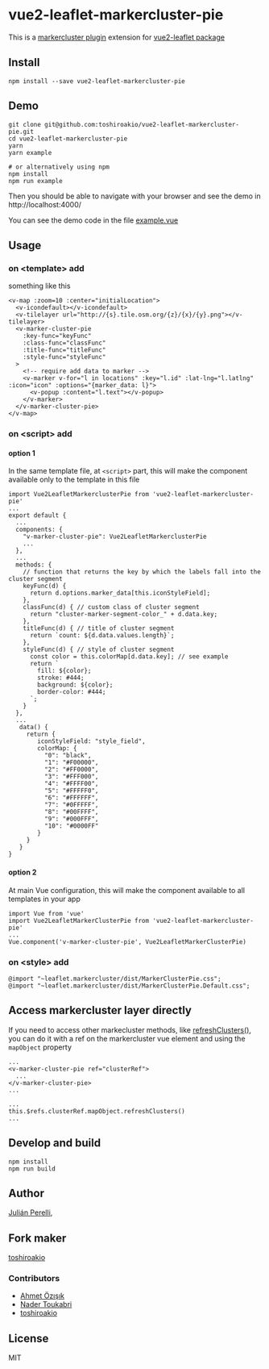 # vue2-leaflet-markercluster-pie

This is a [markercluster plugin](https://github.com/Leaflet/Leaflet.markercluster) extension for [vue2-leaflet package](https://github.com/KoRiGaN/Vue2Leaflet)

## Install

    npm install --save vue2-leaflet-markercluster-pie

## Demo

    git clone git@github.com:toshiroakio/vue2-leaflet-markercluster-pie.git
    cd vue2-leaflet-markercluster-pie
    yarn
    yarn example

    # or alternatively using npm
    npm install
    npm run example

Then you should be able to navigate with your browser and see the demo in http://localhost:4000/

You can see the demo code in the file [example.vue](example.vue)

## Usage

### on &lt;template&gt; add

something like this

    <v-map :zoom=10 :center="initialLocation">
      <v-icondefault></v-icondefault>
      <v-tilelayer url="http://{s}.tile.osm.org/{z}/{x}/{y}.png"></v-tilelayer>
      <v-marker-cluster-pie
        :key-func="keyFunc"
        :class-func="classFunc"
        :title-func="titleFunc"
        :style-func="styleFunc"
      >
        <!-- require add data to marker -->
        <v-marker v-for="l in locations" :key="l.id" :lat-lng="l.latlng" :icon="icon" :options="{marker_data: l}">
          <v-popup :content="l.text"></v-popup>
        </v-marker>
      </v-marker-cluster-pie>
    </v-map>

### on &lt;script&gt; add

#### option 1

In the same template file, at `<script>` part, this will make the component available only to the template in this file

    import Vue2LeafletMarkerclusterPie from 'vue2-leaflet-markercluster-pie'
    ...
    export default {
      ...
      components: {
        "v-marker-cluster-pie": Vue2LeafletMarkerclusterPie
        ...
      },
      ...
      methods: {
        // function that returns the key by which the labels fall into the cluster segment
        keyFunc(d) {
          return d.options.marker_data[this.iconStyleField];
        },
        classFunc(d) { // custom class of cluster segment
          return "cluster-marker-segment-color_" + d.data.key;
        },
        titleFunc(d) { // title of cluster segment
          return `count: ${d.data.values.length}`;
        },
        styleFunc(d) { // style of cluster segment
          const color = this.colorMap[d.data.key]; // see example
          return `
            fill: ${color};
            stroke: #444;
            background: ${color};
            border-color: #444;
          `;
        }
      },
      ...
       data() {
         return {
            iconStyleField: "style_field",
            colorMap: {
              "0": "black",
              "1": "#F00000",
              "2": "#FF0000",
              "3": "#FFF000",
              "4": "#FFFF00",
              "5": "#FFFFF0",
              "6": "#FFFFFF",
              "7": "#0FFFFF",
              "8": "#00FFFF",
              "9": "#000FFF",
              "10": "#0000FF"
            }
         }
       }
    }

#### option 2

At main Vue configuration, this will make the component available to all templates in your app

    import Vue from 'vue'
    import Vue2LeafletMarkerClusterPie from 'vue2-leaflet-markercluster-pie'
    ...
    Vue.component('v-marker-cluster-pie', Vue2LeafletMarkerClusterPie)

### on &lt;style&gt; add

    @import "~leaflet.markercluster/dist/MarkerClusterPie.css";
    @import "~leaflet.markercluster/dist/MarkerClusterPie.Default.css";

## Access markercluster layer directly

If you need to access other markecluster methods, like [refreshClusters()](https://github.com/Leaflet/Leaflet.markercluster#refreshing-the-clusters-icon), you can do it with a ref on the markercluster vue element and using the `mapObject` property

    ...
    <v-marker-cluster-pie ref="clusterRef">
      ...
    </v-marker-cluster-pie>
    ...

    ...
    this.$refs.clusterRef.mapObject.refreshClusters()
    ...

## Develop and build

    npm install
    npm run build

## Author

[Julián Perelli](https://jperelli.com.ar/),

## Fork maker

[toshiroakio](https://github.com/toshiroakio)

### Contributors

- [Ahmet Özışık](https://github.com/aozisik)
- [Nader Toukabri](https://nader.tech)
- [toshiroakio](https://github.com/toshiroakio)

## License

MIT
